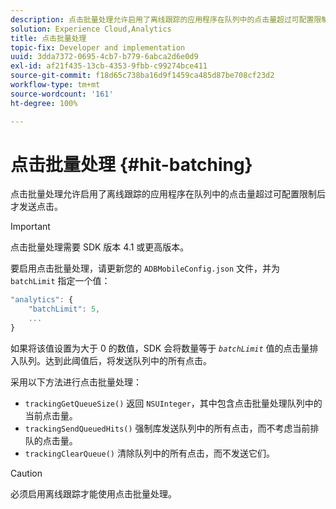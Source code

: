 ```yaml
---
description: 点击批量处理允许启用了离线跟踪的应用程序在队列中的点击量超过可配置限制后才发送点击。
solution: Experience Cloud,Analytics
title: 点击批量处理
topic-fix: Developer and implementation
uuid: 3dda7372-0695-4cb7-b779-6abca2d6e0d9
exl-id: af21f435-13cb-4353-9fbb-c99274bce411
source-git-commit: f18d65c738ba16d9f1459ca485d87be708cf23d2
workflow-type: tm+mt
source-wordcount: '161'
ht-degree: 100%

---
```


# 点击批量处理 {#hit-batching}

点击批量处理允许启用了离线跟踪的应用程序在队列中的点击量超过可配置限制后才发送点击。

>[!IMPORTANT]
>
>点击批量处理需要 SDK 版本 4.1 或更高版本。

要启用点击批量处理，请更新您的 `ADBMobileConfig.json` 文件，并为 `batchLimit` 指定一个值：

```js
"analytics": {
    "batchLimit": 5,
    ...
}
```

如果将该值设置为大于 0 的数值，SDK 会将数量等于 *`batchLimit`* 值的点击量排入队列。达到此阈值后，将发送队列中的所有点击。

采用以下方法进行点击批量处理：

* `trackingGetQueueSize()` 返回 `NSUInteger`，其中包含点击批量处理队列中的当前点击量。
* `trackingSendQueuedHits()` 强制库发送队列中的所有点击，而不考虑当前排队的点击量。
* `trackingClearQueue()` 清除队列中的所有点击，而不发送它们。

>[!CAUTION]
>
>必须启用离线跟踪才能使用点击批量处理。
